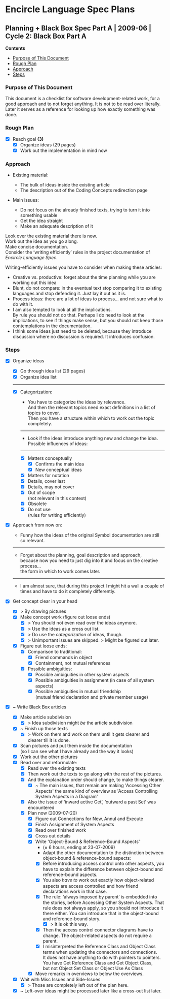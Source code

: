 ﻿Encircle Language Spec Plans
============================

Planning + Black Box Spec Part A | 2009-06 | Cycle 2: Black Box Part A
----------------------------------------------------------------------

__Contents__

- [Purpose of This Document](#purpose-of-this-document)
- [Rough Plan](#rough-plan)
- [Approach](#approach)
- [Steps](#steps)

### Purpose of This Document

This document is a checklist for software development-related work, for a good approach and to not forget anything. It is not to be read over literally. Later it serves as a reference for looking up how exactly something was done.

### Rough Plan

- [x] Reach goal  __(3)__
    - [x] Organize ideas (29 pages)
    - [x] Work out the implementation in mind now

### Approach

- Existing material:

    - The bulk of ideas inside the existing article
    - The description out of the Coding Concepts redirection page

- Main issues:

    - Do not focus on the already finished texts, trying to turn it into something usable
    - Get the idea straight
    - Make an adequate description of it

Look over the existing material there is now.  
Work out the idea as you go along.  
Make concise documentation.  
Consider the ‘writing efficiently’ rules in the project documentation of *Encircle Language Spec*.  

Writing-efficiently issues you have to consider when making these articles:

- Creative vs. productive: forget about the time planning while you are working out this idea
- Blunt, do not compare: in the eventual text stop comparing it to existing languages and stop defending it. Just lay it out as it is.
- Process ideas: there are a lot of ideas to process... and not sure what to do with it.
- I am also tempted to look at all the implications.  
By rule you should not do that. Perhaps I do need to look at the implications, to see if things make sense, but you should not keep those contemplations in the documentation.
- I think some ideas just need to be deleted, because they introduce discussion where no discussion is required. It introduces confusion.

### Steps

- [x] Organize ideas

    - [x] Go through idea list (29 pages)
    - [x] Organize idea list
    -----
    - [x] Categorization:

        - You have to categorize the ideas by relevance.  
        And then the relevant topics need exact definitions in a list of topics to cover.  
        Then you have a structure within which to work out the topic completely.
        -----
        - Look if the ideas introduce anything new and change the idea.  
        Possible influences of ideas:
        -----
        - [x] Matters conceptually
            - [x] Confirms the main idea
            - [x] New conceptual ideas
        - [x] Matters for notation
        - [x] Details, cover last
        - [x] Details, may not cover
        - [x] Out of scope  
              (not relevant in this context)
        - [x] Obsolete
        - [x] Do not use  
              (rules for writing efficiently)

- [x] Approach from now on:

    - Funny how the ideas of the original Symbol documentation are still so relevant.
    -----
    - Forget about the planning, goal description and approach,  
    because now you need to just dig into it and focus on the creative process...  
    the form in which to work comes later.
    -----
    - I am almost sure, that during this project I might hit a wall a couple of times and have to do it completely differently.

- [x] Get concept clear in your head

    - [x] \> By drawing pictures
    - [x] Make concept work
    (figure out loose ends)
        - [x] \> You should not even read over the ideas anymore.
        - [x] \> Use the ideas as a cross out list.
        - [x] \> Do use the *categorization* of ideas, though.
        - [x] \> Unimportant issues are skipped. \> Might be figured out later.
    - [x] Figure out loose ends:
        - [x] Comparison to traditional:
            - [x] Friend commands in object
            - [x] Containment, not mutual references
        - [x] Possible ambiguities:
            - [x] Possible ambiguities in other system aspects
            - [x] Possible ambiguities in assignment (in case of all system aspects)
            - [x] Possible ambiguities in mutual friendship  
                  (mutual friend declaration and private member usage)

- [x] ~ Write Black Box articles

    - [x] Make article subdivision
        - [x] \> Idea subdivision might *be* the article subdivision
    - [x] ~ Finish up those texts
        - [x] \> Work on them and work on them until it gets clearer and clearer till it is done.
    - [x] Scan pictures and put them inside the documentation  
          (so I can see what I have already and the way it looks)
    - [x] Work out the other pictures
    - [x] Read over and reformulate:
        - [x] Read over the existing texts
        - [x] Then work out the texts to go along with the rest of the pictures.
        - [x] And the explanation order should change, to make things clearer.
            - [x] ~ The main issues, that remain are making 'Accessing Other Aspects' the same kind of overview as 'Access Controlling System Aspects in a Diagram'
        - [x] Also the issue of ‘inward active Get’, ‘outward a past Set’ was encountered
        - [x] Plan now (2009-07-20)
            - [x] Figure out Connections for New, Annul and Execute
            - [x] Finish Assignment of System Aspects
            - [x] Read over finished work
            - [x] Cross out details
            - [x] Write 'Object-Bound & Reference-Bound Aspects'
                - (± 6 hours, ending at 23-07-2009)
                - Adapt the other documentation to the distinction between object-bound & reference-bound aspects:
                - [x] Before introducing access control onto other aspects, you have to explain the difference between object-bound and reference-bound aspects.
                - [x] You also *have to* work out exactly how object-related aspects are access controlled and how friend declarations work in that case.
                - [x] The rule: ‘always imposed by parent’ is embedded into the stories, before Accessing Other System Aspects. That rule does not always apply, so you should not introduce it there either. You can introduce that in the object-bound and reference-bound story.
                    - [x] \> It is ok this way.
                - [x] Then the access control connector diagrams have to change. The object-related aspects do not require a parent.
                - [x] I misinterpreted the Reference Class and Object Class terms when updating the connectors and connections.  
                It does not have anything to do with pointers to pointers.  
                You have Get Reference Class and Get Object Class,  
                but not Object Set Class or Object Use As Class
            - [x] Move remarks in overviews to below the overviews.
    - [x] Wait with Misc Issues and Side-Issues
        - [x] \> Those are completely left out of the plan here.
    - [x] ~ Left-over ideas might be processed later like a cross-out list later.